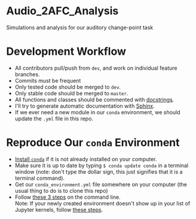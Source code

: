 # Audio_2AFC_Analysis
Simulations and analysis for our auditory change-point task
# Development Workflow
- All contributors pull/push from `dev`, and work on individual feature branches. 
- Commits must be frequent
- Only tested code should be merged to `dev`.
- Only stable code should be merged to `master`.
- All functions and classes should be commented with [docstrings](https://en.wikipedia.org/wiki/Docstring#Python).
- I'll try to generate automatic documentation with [Sphinx](http://www.sphinx-doc.org/en/master/usage/quickstart.html).
- If we ever need a new module in our `conda` environment, we should update the `.yml` file in this repo.
# Reproduce Our `conda` Environment
- [Install `conda`](https://docs.anaconda.com/anaconda/install/) if it is not already installed on your computer.
- Make sure it is up to date by typing `$ conda update conda` in a terminal window (note: don't type the dollar sign, this just signifies that it is a terminal command).
- Get our `conda_environment.yml` file somewhere on your computer (the usual thing to do is to clone this repo)
- Follow [these 3 steps](https://docs.conda.io/projects/conda/en/latest/user-guide/tasks/manage-environments.html#creating-an-environment-from-an-environment-yml-file) on the command line.  
Note: If your newly created environment doesn't show up in your list of Jupyter kernels, follow [these steps](https://stackoverflow.com/a/44786736).
